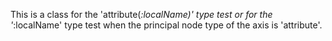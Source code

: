 This is a class for the 'attribute(*:localName)' type test or for the '*:localName' type test when the principal node type of the axis is 'attribute'.
